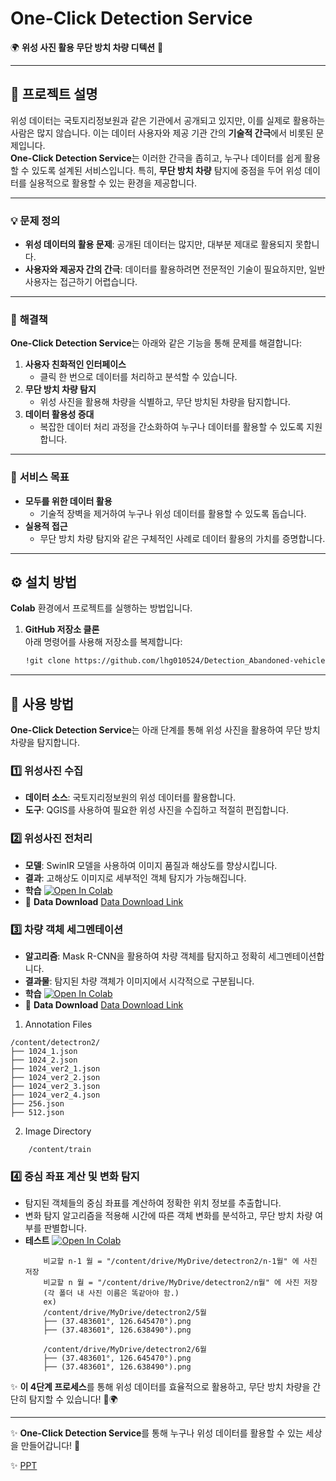 # **One-Click Detection Service**  
🌍 **위성 사진 활용 무단 방치 차량 디텍션** 🚗  

---

## 📖 **프로젝트 설명**  
위성 데이터는 국토지리정보원과 같은 기관에서 공개되고 있지만, 이를 실제로 활용하는 사람은 많지 않습니다. 이는 데이터 사용자와 제공 기관 간의 **기술적 간극**에서 비롯된 문제입니다.  
**One-Click Detection Service**는 이러한 간극을 좁히고, 누구나 데이터를 쉽게 활용할 수 있도록 설계된 서비스입니다. 특히, **무단 방치 차량** 탐지에 중점을 두어 위성 데이터를 실용적으로 활용할 수 있는 환경을 제공합니다.

---

### 💡 **문제 정의**  
- **위성 데이터의 활용 문제**: 공개된 데이터는 많지만, 대부분 제대로 활용되지 못합니다.  
- **사용자와 제공자 간의 간극**: 데이터를 활용하려면 전문적인 기술이 필요하지만, 일반 사용자는 접근하기 어렵습니다.

---

### 🌟 **해결책**  
**One-Click Detection Service**는 아래와 같은 기능을 통해 문제를 해결합니다:  
1. **사용자 친화적인 인터페이스**  
   - 클릭 한 번으로 데이터를 처리하고 분석할 수 있습니다.  
2. **무단 방치 차량 탐지**  
   - 위성 사진을 활용해 차량을 식별하고, 무단 방치된 차량을 탐지합니다.  
3. **데이터 활용성 증대**  
   - 복잡한 데이터 처리 과정을 간소화하여 누구나 데이터를 활용할 수 있도록 지원합니다.  

---

### 📌 **서비스 목표**  
- **모두를 위한 데이터 활용**  
  - 기술적 장벽을 제거하여 누구나 위성 데이터를 활용할 수 있도록 돕습니다.  
- **실용적 접근**  
  - 무단 방치 차량 탐지와 같은 구체적인 사례로 데이터 활용의 가치를 증명합니다.  

---

## ⚙️ **설치 방법**  
**Colab** 환경에서 프로젝트를 실행하는 방법입니다.

1. **GitHub 저장소 클론**  
   아래 명령어를 사용해 저장소를 복제합니다:
   ```bash
   !git clone https://github.com/lhg010524/Detection_Abandoned-vehicle

---

## 🚀 **사용 방법**

**One-Click Detection Service**는 아래 단계를 통해 위성 사진을 활용하여 무단 방치 차량을 탐지합니다.

### 1️⃣ **위성사진 수집**  
- **데이터 소스**: 국토지리정보원의 위성 데이터를 활용합니다.  
- **도구**: QGIS를 사용하여 필요한 위성 사진을 수집하고 적절히 편집합니다.  

### 2️⃣ **위성사진 전처리**  
- **모델**: SwinIR 모델을 사용하여 이미지 품질과 해상도를 향상시킵니다.  
- **결과**: 고해상도 이미지로 세부적인 객체 탐지가 가능해집니다.
- **학습** [![Open In Colab](https://colab.research.google.com/assets/colab-badge.svg)](https://colab.research.google.com/github/lhg010524/Detection_Abandoned-vehicle/blob/main/TrainingSwinIR.ipynb)
- 📂 **Data Download** [Data Download Link](https://drive.google.com/drive/folders/1vFBLQ8Z7lBVCZ2qQgFzWSMkbLEdh2jmB?usp=sharing) <!-- 여기에 실제 데이터 다운로드 링크를 삽입하세요 -->



### 3️⃣ **차량 객체 세그멘테이션**  
- **알고리즘**: Mask R-CNN을 활용하여 차량 객체를 탐지하고 정확히 세그멘테이션합니다.  
- **결과물**: 탐지된 차량 객체가 이미지에서 시각적으로 구분됩니다.
- **학습** [![Open In Colab](https://colab.research.google.com/assets/colab-badge.svg)](https://colab.research.google.com/github/lhg010524/Detection_Abandoned-vehicle/blob/main/mask_rcnn_train.ipynb)
- 📂 **Data Download** [Data Download Link](https://drive.google.com/drive/folders/1qkFEiILEDe9Tmyfc9jjP023kqG1XwLnd?usp=drive_link) <!-- 여기에 실제 데이터 다운로드 링크를 삽입하세요 -->

1. Annotation Files
```plaintext
/content/detectron2/
├── 1024_1.json
├── 1024_2.json
├── 1024_ver2_1.json
├── 1024_ver2_2.json
├── 1024_ver2_3.json
├── 1024_ver2_4.json
├── 256.json
├── 512.json
```

2. Image Directory
```plaintext
    /content/train
```

### 4️⃣ **중심 좌표 계산 및 변화 탐지**  
- 탐지된 객체들의 중심 좌표를 계산하여 정확한 위치 정보를 추출합니다.  
- 변화 탐지 알고리즘을 적용해 시간에 따른 객체 변화를 분석하고, 무단 방치 차량 여부를 판별합니다.
- **테스트** [![Open In Colab](https://colab.research.google.com/assets/colab-badge.svg)](https://colab.research.google.com/github/lhg010524/Detection_Abandoned-vehicle/blob/main/mask_rcnn_test.ipynb)
  ```plaintext
      비교할 n-1 월 = "/content/drive/MyDrive/detectron2/n-1월" 에 사진 저장
      비교할 n 월 = "/content/drive/MyDrive/detectron2/n월" 에 사진 저장
      (각 폴더 내 사진 이름은 똑같아야 함.) 
      ex) 
      /content/drive/MyDrive/detectron2/5월
      ├── (37.483601°, 126.645470°).png
      ├── (37.483601°, 126.638490°).png
      
      /content/drive/MyDrive/detectron2/6월
      ├── (37.483601°, 126.645470°).png
      ├── (37.483601°, 126.638490°).png
   ```

✨ **이 4단계 프로세스**를 통해 위성 데이터를 효율적으로 활용하고, 무단 방치 차량을 간단히 탐지할 수 있습니다! 🚗🌍  

---

✨ **One-Click Detection Service**를 통해 누구나 위성 데이터를 활용할 수 있는 세상을 만들어갑니다! 🚀 


✨ [PPT](https://www.canva.com/design/DAGYDOfFGa8/iraMdiM5eu2H_2b8r8oecg/view?utm_content=DAGYDOfFGa8&utm_campaign=designshare&utm_medium=link2&utm_source=uniquelinks&utlId=h1aafe4ed39)
